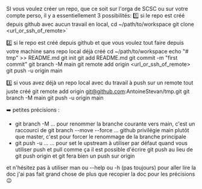 SI vous voulez créer un repo, que ce soit sur l'orga de SCSC ou sur votre compte perso, il y a essentiellement 3 possibilités:
1️⃣ si le repo est créé depuis github avec aucun travail en local, 
cd ~/path/to/workspace
git clone <url_or_ssh_of_remote>`

2️⃣ si le repo est créé depuis github et que vous voulez tout faire depuis votre machine sans repo local déjà créé
cd ~/path/to/workspace
echo "# tmp" >> README.md
git init
git add README.md
git commit -m "first commit"
git branch -M main
git remote add origin <url_or_ssh_of_remote>
git push -u origin main

3️⃣ si vous avez déjà un repo local avec du travail à push sur un remote tout juste créé
git remote add origin git@github.com:AntoineStevan/tmp.git
git branch -M main
git push -u origin main


➡️ petites précisions : 
 + git branch -M ... pour renommer la branche courante vers main, c'est un raccourci de git branch --move --force ...
github privilégie main plutôt que master, c'est pour forcer le renommage de la branche principale
 + git push -u ... ... pour set le upstream à utiliser par défaut quand vous utiliser push et pull
comme ça il est possible d'écrire git push au lieu de git push origin et git fera bien un push sur origin

et n'hésitez pas à utiliser man <command> ou <command> --help ou <command> -h (pas toujours) pour aller lire la doc 
j'ai pas fait grand chose de plus que recopier la doc pour les précisions 😉

